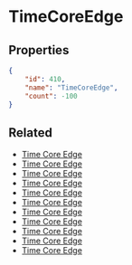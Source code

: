 # TimeCoreEdge

<no description available>

## Properties

```json
{
    "id": 410,
    "name": "TimeCoreEdge",
    "count": -100
}
```

## Related

- [Time Core Edge](../items/12322-time-core-edge.md)
- [Time Core Edge](../items/12323-time-core-edge.md)
- [Time Core Edge](../items/12324-time-core-edge.md)
- [Time Core Edge](../items/12325-time-core-edge.md)
- [Time Core Edge](../items/12326-time-core-edge.md)
- [Time Core Edge](../items/12327-time-core-edge.md)
- [Time Core Edge](../items/12328-time-core-edge.md)
- [Time Core Edge](../items/12329-time-core-edge.md)
- [Time Core Edge](../items/12330-time-core-edge.md)
- [Time Core Edge](../items/12331-time-core-edge.md)
- [Time Core Edge](../items/12332-time-core-edge.md)

